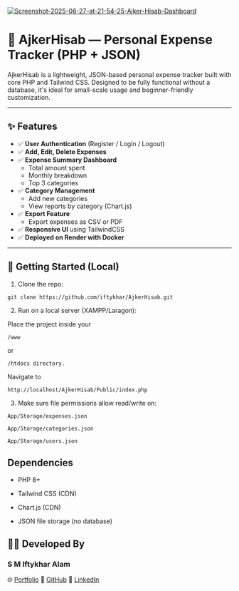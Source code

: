 <a href='https://postimages.org/' target='_blank'><img src='https://i.postimg.cc/MK77NFTC/Screenshot-2025-06-27-at-21-54-25-Ajker-Hisab-Dashboard.png' border='0' alt='Screenshot-2025-06-27-at-21-54-25-Ajker-Hisab-Dashboard'/></a>

# 💸 AjkerHisab — Personal Expense Tracker (PHP + JSON)

AjkerHisab is a lightweight, JSON-based personal expense tracker built with core PHP and Tailwind CSS. Designed to be fully functional without a database, it's ideal for small-scale usage and beginner-friendly customization.

---

## ✨ Features

- ✅ **User Authentication** (Register / Login / Logout)
- ✅ **Add, Edit, Delete Expenses**
- ✅ **Expense Summary Dashboard**
  - Total amount spent
  - Monthly breakdown
  - Top 3 categories
- ✅ **Category Management**
  - Add new categories
  - View reports by category (Chart.js)
- ✅ **Export Feature**
  - Export expenses as CSV or PDF
- ✅ **Responsive UI** using TailwindCSS
- ✅ **Deployed on Render with Docker**

---


## 🚀 Getting Started (Local)

1. Clone the repo:

```
git clone https://github.com/iftykhar/AjkerHisab.git

```
2. Run on a local server (XAMPP/Laragon):

Place the project inside your 
``` 
/www
```
 or 
 ```
 /htdocs directory.
```

Navigate to 
```
http://localhost/AjkerHisab/Public/index.php

```

3. Make sure file permissions allow read/write on:

```
App/Storage/expenses.json

App/Storage/categories.json

App/Storage/users.json

```

## Dependencies

- PHP 8+

- Tailwind CSS (CDN)

- Chart.js (CDN)

- JSON file storage (no database)


## 👨‍💻 Developed By

### S M Iftykhar Alam

🌐 [Portfolio](https://iftykhar-portfolio.vercel.app)
🔗 [GitHub](https://github.com/iftykhar)
💼 [LinkedIn](https://www.linkedin.com/in/iftykhar-alam/)

